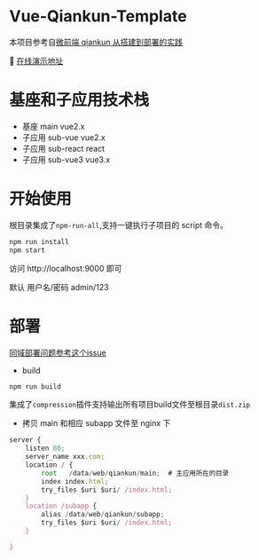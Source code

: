 # Vue-Qiankun-Template

本项目参考自[微前端 qiankun 从搭建到部署的实践](https://juejin.im/post/6875462470593904653)

🍌 [在线演示地址](http://server.boboooooo.top:7777)

# 基座和子应用技术栈

- 基座 main vue2.x
- 子应用 sub-vue vue2.x
- 子应用 sub-react react
- 子应用 sub-vue3 vue3.x

# 开始使用

根目录集成了`npm-run-all`,支持一键执行子项目的 script 命令。

```javascript
npm run install
npm start
```

访问 http://localhost:9000 即可

默认 用户名/密码 admin/123

# 部署

[同域部署问题参考这个issue](https://github.com/umijs/qiankun/issues/400)

- build

```javascript
npm run build
```

集成了`compression`插件支持输出所有项目build文件至根目录`dist.zip`

- 拷贝 main 和相应 subapp 文件至 nginx 下

```javascript
server {
    listen 80;
    server_name xxx.com;
    location / {
        root   /data/web/qiankun/main;  # 主应用所在的目录
        index index.html;
        try_files $uri $uri/ /index.html;
    }
    location /subapp {
	    alias /data/web/qiankun/subapp;
        try_files $uri $uri/ /index.html;
    }

}
```
